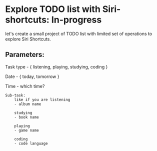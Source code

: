 # Explore TODO list with Siri-shortcuts: In-progress

let's create a small project of TODO list with limited set of operations to explore Siri Shortcuts.

## Parameters:

Task type - { listening, playing, studying, coding }

Date - { today, tomorrow }

Time - which time?

```
Sub-task: 
	like if you are listening 
	- album name 

	studying 
	- book name

	playing 
	- game name

	coding 
	- code language
```
